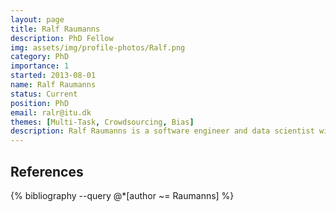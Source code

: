 ```yaml
---
layout: page
title: Ralf Raumanns
description: PhD Fellow
img: assets/img/profile-photos/Ralf.png
category: PhD
importance: 1
started: 2013-08-01
name: Ralf Raumanns
status: Current
position: PhD
email: ralr@itu.dk
themes: [Multi-Task, Crowdsourcing, Bias]
description: Ralf Raumanns is a software engineer and data scientist with nearly 20 years of experience in R&D and medical applications at Philips and Maastricht University. He lectures at Fontys University Venlo and does PhD research at TU/e Eindhoven, and ITU Copenhagen, focusing on deep learning and fairness in medical diagnostics. He earned his Bachelor's degree in Computer Science and Master's degree in Data Science from Maastricht University.
---
```


References
----------
<div class="publications">
  {% bibliography --query @*[author ~= Raumanns] %}
</div>
